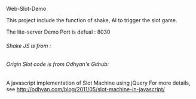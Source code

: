 Web-Slot-Demo

This project include the function of shake, AI to trigger the slot game.

The lite-server Demo Port is defual : 8030 


###### Shake JS is from :


###### Origin Slot code is from Odhyan's Github: 
A javascript implementation of Slot Machine using jQuery
For more details, see http://odhyan.com/blog/2011/05/slot-machine-in-javascript/
